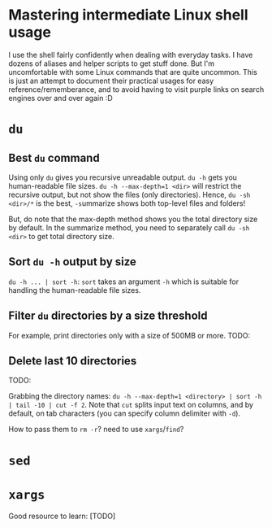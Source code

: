 # Mastering intermediate Linux shell usage

I use the shell fairly confidently when dealing with everyday tasks. I have dozens of aliases and helper scripts to get stuff done. But I'm uncomfortable with some Linux commands that are quite uncommon. This is just an attempt to document their practical usages for easy reference/rememberance, and to avoid having to visit purple links on search engines over and over again :D

# `du`

## Best `du` command

Using only `du` gives you recursive unreadable output. `du -h` gets you human-readable file sizes. `du -h --max-depth=1 <dir>` will restrict the recursive output, but not show the files (only directories). Hence, `du -sh <dir>/*` is the best, `-s`ummarize shows both top-level files and folders!

But, do note that the max-depth method shows you the total directory size by default. In the summarize method, you need to separately call `du -sh <dir>` to get total directory size.

## Sort `du -h` output by size

`du -h ... | sort -h`: `sort` takes an argument `-h` which is suitable for handling the human-readable file sizes.

## Filter `du` directories by a size threshold

For example, print directories only with a size of 500MB or more.
TODO:

## Delete last 10 directories 

TODO: 

Grabbing the directory names: `du -h --max-depth=1 <directory> | sort -h | tail -10 | cut -f 2`. Note that `cut` splits input text on columns, and by default, on tab characters (you can specify column delimiter with `-d`).

How to pass them to `rm -r`? need to use `xargs`/`find`?

# `sed`

# `xargs`

Good resource to learn: [TODO]
